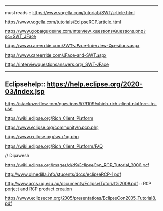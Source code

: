 
---------------------------------------------
must reads :: 
https://www.vogella.com/tutorials/SWT/article.html

https://www.vogella.com/tutorials/EclipseRCP/article.html

https://www.globalguideline.com/interview_questions/Questions.php?sc=SWT_JFace

https://www.careerride.com/SWT-JFace-Interview-Questions.aspx

https://www.careerride.com/JFace-and-SWT.aspx

https://interviewquestionsanswers.org/_SWT-JFace

---------------------------------------------------

Eclipsehelp::
https://help.eclipse.org/2020-03/index.jsp
-------------------------------------------------------

https://stackoverflow.com/questions/579109/which-rich-client-platform-to-use

https://wiki.eclipse.org/Rich_Client_Platform

https://www.eclipse.org/community/rcpcp.php

https://www.eclipse.org/swt/faq.php

https://wiki.eclipse.org/Rich_Client_Platform/FAQ


// Dipawesh

https://wiki.eclipse.org/images/d/d9/EclipseCon_RCP_Tutorial_2006.pdf

http://www.olmedilla.info/students/docs/eclipseRCP-1.pdf

http://www.accs.uq.edu.au/documents/Eclipse/Tutorial%2008.pdf :: RCP porject and RCP product creation

https://www.eclipsecon.org/2005/presentations/EclipseCon2005_Tutorial8.pdf
